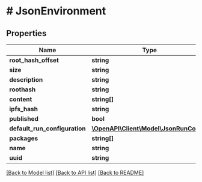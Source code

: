 # # JsonEnvironment

## Properties

Name | Type | Description | Notes
------------ | ------------- | ------------- | -------------
**root_hash_offset** | **string** |  | [optional]
**size** | **string** |  | [optional]
**description** | **string** |  | [optional]
**roothash** | **string** |  | [optional]
**content** | **string[]** |  | [optional]
**ipfs_hash** | **string** |  | [optional]
**published** | **bool** |  | [optional]
**default_run_configuration** | [**\OpenAPI\Client\Model\JsonRunConfig**](JsonRunConfig.md) |  | [optional]
**packages** | **string[]** |  | [optional]
**name** | **string** |  | [optional]
**uuid** | **string** |  | [optional]

[[Back to Model list]](../../README.md#models) [[Back to API list]](../../README.md#endpoints) [[Back to README]](../../README.md)
